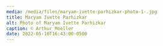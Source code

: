 ```yaml
---
media: /media/files/maryam-ivette-parhizkar-photo-1-.jpg
title: Maryam Ivette Parhizkar
alt: Photo of Maryam Ivette Parhizkar
caption: © Arthur Moeller
date: 2022-05-10T16:43:00-0500
---
```


